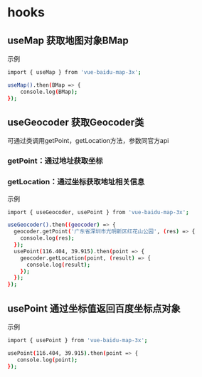 <!--
 * @Description:   
 * @Author: YangJianFei
 * @Date: 2023-04-04 16:38:43
 * @LastEditTime: 2023-04-04 16:51:50
 * @LastEditors: YangJianFei
 * @FilePath: \vue-baidu-map-3x\docs\util\hooks.md
-->
# hooks

## useMap 获取地图对象BMap
示例
```bash
import { useMap } from 'vue-baidu-map-3x';

useMap().then(BMap => {
    console.log(BMap);
});
```

## useGeocoder 获取Geocoder类
可通过类调用getPoint，getLocation方法，参数同官方api

### getPoint：通过地址获取坐标
### getLocation：通过坐标获取地址相关信息

示例
```bash
import { useGeocoder, usePoint } from 'vue-baidu-map-3x';

useGeocoder().then((geocoder) => {
  geocoder.getPoint('广东省深圳市光明新区红花山公园', (res) => {
    console.log(res);
  });
  usePoint(116.404, 39.915).then(point => {
    geocoder.getLocation(point, (result) => {
      console.log(result);
    });
  });
});

```


## usePoint 通过坐标值返回百度坐标点对象
示例
```bash
import { usePoint } from 'vue-baidu-map-3x';

usePoint(116.404, 39.915).then(point => {
   console.log(point);
});

```